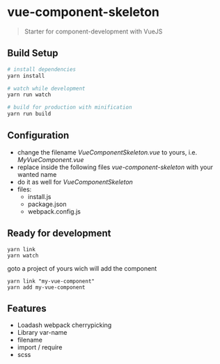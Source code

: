 # vue-component-skeleton

> Starter for component-development with VueJS

## Build Setup

``` bash
# install dependencies
yarn install

# watch while development
yarn run watch

# build for production with minification
yarn run build
```

## Configuration

- change the filename *VueComponentSkeleton.vue* to yours, i.e. *MyVueComponent.vue*
- replace inside the following files *vue-component-skeleton* with your wanted name
- do it as well for *VueComponentSkeleton*
- files:
	- install.js
	- package.json
	- webpack.config.js

## Ready for development

``` 
yarn link
yarn watch
``` 

goto a project of yours wich will add the component

``` 
yarn link "my-vue-component"
yarn add my-vue-component
``` 
 
## Features

- Loadash webpack cherrypicking
- Library var-name
- filename
- import / require
- scss